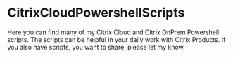 # CitrixCloudPowershellScripts

Here you can find many of my Citrix Cloud and Citrix OnPrem Powershell scripts. The scripts can be helpful in your daily work with Citrix Products. If you also have scripts, you want to share, please let my know. 
